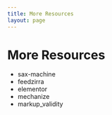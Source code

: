 ```yaml
---
title: More Resources
layout: page
---
```

# More Resources

* sax-machine
* feedzirra
* elementor
* mechanize
* markup_validity
